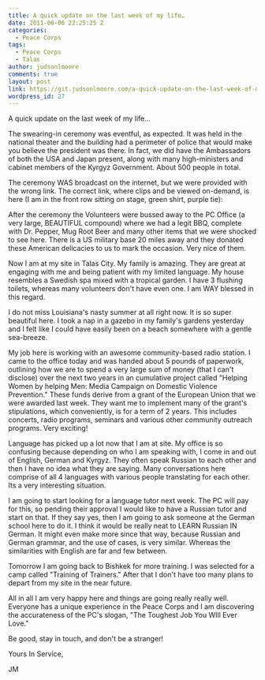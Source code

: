 ```yaml
---
title: A quick update on the last week of my life…
date: 2011-06-06 22:25:25 Z
categories:
  - Peace Corps
tags:
  - Peace Corps
  - Talas
author: judsonlmoore
comments: true
layout: post
link: https://git.judsonlmoore.com/a-quick-update-on-the-last-week-of-my-life/
wordpress_id: 27
---
```


A quick update on the last week of my life…

The swearing-in ceremony was eventful, as expected. It was held in the national theater and the building had a perimeter of police that would make you believe the president was there. In fact, we did have the Ambassadors of both the USA and Japan present, along with many high-ministers and cabinet members of the Kyrgyz Government. About 500 people in total.

The ceremony WAS broadcast on the internet, but we were provided with the wrong link. The correct link, where clips and be viewed on-demand, is here (I am in the front row sitting on stage, green shirt, purple tie):

After the ceremony the Volunteers were bussed away to the PC Office (a very large, BEAUTIFUL compound) where we had a legit BBQ, complete with Dr. Pepper, Mug Root Beer and many other items that we were shocked to see here. There is a US military base 20 miles away and they donated these American delicacies to us to mark the occasion. Very nice of them.

Now I am at my site in Talas City. My family is amazing. They are great at engaging with me and being patient with my limited language. My house resembles a Swedish spa mixed with a tropical garden. I have 3 flushing toilets, whereas many volunteers don't have even one. I am WAY blessed in this regard.

I do not miss Louisiana's nasty summer at all right now. It is so super beautiful here. I took a nap in a gazebo in my family's gardens yesterday and I felt like I could have easily been on a beach somewhere with a gentle sea-breeze.

My job here is working with an awesome community-based radio station. I came to the office today and was handed about 5 pounds of paperwork, outlining how we are to spend a very large sum of money (that I can't disclose) over the next two years in an cumulative project called "Helping Women by helping Men: Media Campaign on Domestic Violence Prevention." These funds derive from a grant of the European Union that we were awarded last week. They want me to implement many of the grant's stipulations, which conveniently, is for a term of 2 years. This includes concerts, radio programs, seminars and various other community outreach programs. Very exciting!

Language has picked up a lot now that I am at site. My office is so confusing because depending on who I am speaking with, I come in and out of English, German and Kyrgyz. They often speak Russian to each other and then I have no idea what they are saying. Many conversations here comprise of all 4 languages with various people translating for each other. Its a very interesting situation.

I am going to start looking for a language tutor next week. The PC will pay for this, so pending their approval I would like to have a Russian tutor and start on that. If they say yes, then I am going to ask someone at the German school here to do it. I think it would be really neat to LEARN Russian IN German. It might even make more since that way, because Russian and German grammar, and the use of cases, is very similar. Whereas the similarities with English are far and few between.

Tomorrow I am going back to Bishkek for more training. I was selected for a camp called "Training of Trainers." After that I don't have too many plans to depart from my site in the near future.

All in all I am very happy here and things are going really really well. Everyone has a unique experience in the Peace Corps and I am discovering the accurateness of the PC's slogan, "The Toughest Job You WIll Ever Love."

Be good, stay in touch, and don't be a stranger!

Yours In Service,

JM
